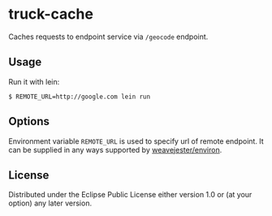 # truck-cache

Caches requests to endpoint service via `/geocode` endpoint.

## Usage

Run it with lein:

    $ REMOTE_URL=http://google.com lein run

## Options

Environment variable `REMOTE_URL` is used to specify url of remote endpoint. It can be supplied in any ways supported by [weavejester/environ](https://github.com/weavejester/environ).

## License
Distributed under the Eclipse Public License either version 1.0 or (at
your option) any later version.
